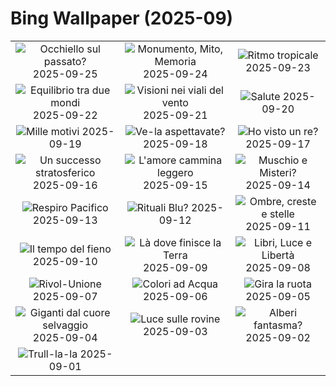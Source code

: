 # Bing Wallpaper (2025-09)

|  |  |  |
|:---:|:---:|:---:|
| ![](https://www.bing.com/th?id=OHR.FortChittorgarh_IT-IT3892899630_400x240.jpg "Occhiello sul passato?") 2025-09-25 | ![](https://www.bing.com/th?id=OHR.BearLodge_IT-IT3838142385_400x240.jpg "Monumento, Mito, Memoria") 2025-09-24 | ![](https://www.bing.com/th?id=OHR.ToucanForest_IT-IT3771106703_400x240.jpg "Ritmo tropicale") 2025-09-23 |
| ![](https://www.bing.com/th?id=OHR.AspenEquinox_IT-IT3698686278_400x240.jpg "Equilibrio tra due mondi") 2025-09-22 | ![](https://www.bing.com/th?id=OHR.TenutaPiemonte_IT-IT3634009863_400x240.jpg "Visioni nei viali del vento") 2025-09-21 | ![](https://www.bing.com/th?id=OHR.OktoberfestSwing_IT-IT3600717607_400x240.jpg "Salute") 2025-09-20 |
| ![](https://www.bing.com/th?id=OHR.ThousandIslands_IT-IT3559325500_400x240.jpg "Mille motivi") 2025-09-19 | ![](https://www.bing.com/th?id=OHR.GenovaPorto_IT-IT9490275029_400x240.jpg "Ve-la aspettavate?") 2025-09-18 | ![](https://www.bing.com/th?id=OHR.YoungMoose_IT-IT1966102379_400x240.jpg "Ho visto un re?") 2025-09-17 |
| ![](https://www.bing.com/th?id=OHR.OzoneEarth_IT-IT9452054464_400x240.jpg "Un successo stratosferico") 2025-09-16 | ![](https://www.bing.com/th?id=OHR.Echasse_IT-IT5616266756_400x240.jpg "L'amore cammina leggero") 2025-09-15 | ![](https://www.bing.com/th?id=OHR.HohWaterfall_IT-IT5534141652_400x240.jpg "Muschio e Misteri?") 2025-09-14 |
| ![](https://www.bing.com/th?id=OHR.PointReyesSeashore_IT-IT5474043109_400x240.jpg "Respiro Pacifico") 2025-09-13 | ![](https://www.bing.com/th?id=OHR.SpinnerDolphins_IT-IT5393623378_400x240.jpg "Rituali Blu?") 2025-09-12 | ![](https://www.bing.com/th?id=OHR.ExtremaduraJamon_IT-IT9213887969_400x240.jpg "Ombre, creste e stelle") 2025-09-11 |
| ![](https://www.bing.com/th?id=OHR.YorkshireHay_IT-IT9160860790_400x240.jpg "Il tempo del fieno") 2025-09-10 | ![](https://www.bing.com/th?id=OHR.DunquinIreland_IT-IT9116681695_400x240.jpg "Là dove finisce la Terra") 2025-09-09 | ![](https://www.bing.com/th?id=OHR.OrchardLibrary_IT-IT9071511638_400x240.jpg "Libri, Luce e Libertà") 2025-09-08 |
| ![](https://www.bing.com/th?id=OHR.GaribaldiNapoli_IT-IT9017622092_400x240.jpg "Rivol-Unione") 2025-09-07 | ![](https://www.bing.com/th?id=OHR.BlueGdansk_IT-IT8980051630_400x240.jpg "Colori ad Acqua") 2025-09-06 | ![](https://www.bing.com/th?id=OHR.SunsetPier_IT-IT8926979057_400x240.jpg "Gira la ruota") 2025-09-05 |
| ![](https://www.bing.com/th?id=OHR.WrestlingBears_IT-IT9855887848_400x240.jpg "Giganti dal cuore selvaggio") 2025-09-04 | ![](https://www.bing.com/th?id=OHR.AgrigentoSicilia_IT-IT0162455126_400x240.jpg "Luce sulle rovine") 2025-09-03 | ![](https://www.bing.com/th?id=OHR.DeadvleiTrees_IT-IT9675346789_400x240.jpg "Alberi fantasma?") 2025-09-02 |
| ![](https://www.bing.com/th?id=OHR.TrulliHouses_IT-IT0120917493_400x240.jpg "Trull-la-la") 2025-09-01 |  |  |
